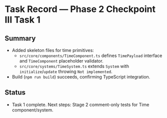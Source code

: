 # Task Record — Phase 2 Checkpoint III Task 1

## Summary
- Added skeleton files for time primitives:
  - `src/core/components/TimeComponent.ts` defines `TimePayload` interface and `TimeComponent` placeholder validator.
  - `src/core/systems/TimeSystem.ts` extends `System` with `initialize`/`update` throwing `Not implemented`.
- Build (`npm run build`) succeeds, confirming TypeScript integration.

## Status
- Task 1 complete. Next steps: Stage 2 comment-only tests for Time component/system.
